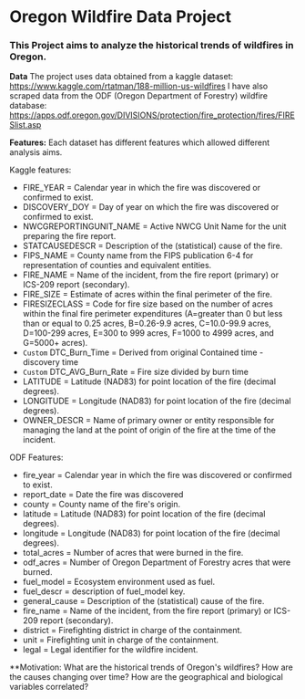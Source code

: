 # Oregon Wildfire Data Project

### This Project aims to analyze the historical trends of wildfires in Oregon.

**Data**
The project uses data obtained from a kaggle dataset: https://www.kaggle.com/rtatman/188-million-us-wildfires
I have also scraped data from the ODF (Oregon Department of Forestry) wildfire database: https://apps.odf.oregon.gov/DIVISIONS/protection/fire_protection/fires/FIRESlist.asp

**Features:**
Each dataset has different features which allowed different analysis aims.

Kaggle features:

* FIRE_YEAR = Calendar year in which the fire was discovered or confirmed to exist.
* DISCOVERY_DOY = Day of year on which the fire was discovered or confirmed to exist.
* NWCGREPORTINGUNIT_NAME = Active NWCG Unit Name for the unit preparing the fire report.
* STATCAUSEDESCR = Description of the (statistical) cause of the fire.
* FIPS_NAME = County name from the FIPS publication 6-4 for representation of counties and equivalent entities.
* FIRE_NAME = Name of the incident, from the fire report (primary) or ICS-209 report (secondary).
* FIRE_SIZE = Estimate of acres within the final perimeter of the fire.
* FIRESIZECLASS = Code for fire size based on the number of acres within the final fire perimeter expenditures (A=greater than 0 but less than or equal to 0.25 acres, B=0.26-9.9 acres, C=10.0-99.9 acres, D=100-299 acres, E=300 to 999 acres, F=1000 to 4999 acres, and G=5000+ acres).
* `Custom` DTC_Burn_Time = Derived from original Contained time - discovery time
* `Custom` DTC_AVG_Burn_Rate = Fire size divided by burn time
* LATITUDE = Latitude (NAD83) for point location of the fire (decimal degrees).
* LONGITUDE = Longitude (NAD83) for point location of the fire (decimal degrees).
* OWNER_DESCR = Name of primary owner or entity responsible for managing the land at the point of origin of the fire at the time of the incident.

ODF Features:

* fire_year = Calendar year in which the fire was discovered or confirmed to exist.
* report_date = Date the fire was discovered
* county = County name of the fire's origin.
* latitude = Latitude (NAD83) for point location of the fire (decimal degrees).
* longitude = Longitude (NAD83) for point location of the fire (decimal degrees).
* total_acres = Number of acres that were burned in the fire.
* odf_acres = Number of Oregon Department of Forestry acres that were burned.
* fuel_model = Ecosystem environment used as fuel.
* fuel_descr = description of fuel_model key.
* general_cause = Description of the (statistical) cause of the fire.
* fire_name =  Name of the incident, from the fire report (primary) or ICS-209 report (secondary).
* district = Firefighting district in charge of the containment.
* unit = Firefighting unit in charge of the containment.
* legal = Legal identifier for the wildfire incident.

**Motivation:
What are the historical trends of Oregon's wildfires? 
How are the causes changing over time?
How are the geographical and biological variables correlated?
